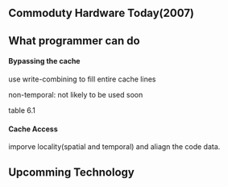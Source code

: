 ## Commoduty Hardware Today(2007)


## What programmer can do


#### Bypassing the cache
use write-combining to fill entire cache lines

non-temporal: not likely to be used soon

table 6.1
<!-- TODO -->

#### Cache Access
imporve locality(spatial and temporal) and aliagn the code data.


## Upcomming Technology
